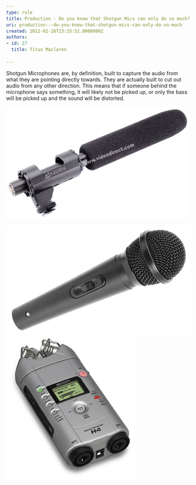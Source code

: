 ```yaml
---
type: rule
title: Production - Do you know that Shotgun Mics can only do so much?
uri: production---do-you-know-that-shotgun-mics-can-only-do-so-much
created: 2012-02-26T23:33:52.0000000Z
authors:
- id: 27
  title: Titus Maclaren

---
```


Shotgun Microphones are, by definition, built to capture the audio from what they are pointing directly towards. They are actually built to cut out audio from any other direction. This means that if someone behind the microphone says something, it will likely not be picked up, or only the bass will be picked up and the sound will be distorted.
 
![ Shotgun Microphone - this will only record audio from the area it is pointed at.](sgm-1000-lg.jpg)

![ Handheld omni-directional microphones such as this will pick up sound from any direction, though as with all mics, the source of the sound should be as close to the mic as possible.](92914.jpg)
![ Zoom microphones such as these will pick up sound from 2 directions and as such can be quite useful in covering sound from multiple angles.](zoom-h4.jpg)
